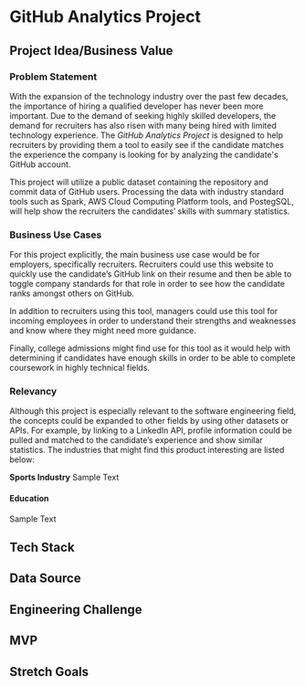 # GitHub Analytics Project
## Project Idea/Business Value
### Problem Statement
With the expansion of the technology industry over the past few decades, the importance of hiring a qualified developer has never been more important. Due to the demand of seeking highly skilled developers, the demand for recruiters has also risen with many being hired with limited technology experience. The _GitHub Analytics Project_ is designed to help recruiters by providing them a tool to easily see if the candidate matches the experience the company is looking for by analyzing the candidate's GitHub account.

This project will utilize a public dataset containing the repository and commit data of GitHub users. Processing the data with industry standard tools such as Spark, AWS Cloud Computing Platform tools, and PostegSQL, will help show the recruiters the candidates’ skills with summary statistics.

### Business Use Cases
For this project explicitly, the main business use case would be for employers, specifically recruiters. Recruiters could use this website to quickly use the candidate’s GitHub link on their resume and then be able to toggle company standards for that role in order to see how the candidate ranks amongst others on GitHub.

In addition to recruiters using this tool, managers could use this tool for incoming employees in order to understand their strengths and weaknesses and know where they might need more guidance.

Finally, college admissions might find use for this tool as it would help with determining if candidates have enough skills in order to be able to complete coursework in highly technical fields.

### Relevancy
Although this project is especially relevant to the software engineering field, the concepts could be expanded to other fields by using other datasets or APIs. For example, by linking to a LinkedIn API, profile information could be pulled and matched to the candidate’s experience and show similar statistics. The industries that might find this product interesting are listed below:

**Sports Industry**
Sample Text
#### Education
Sample Text

## Tech Stack


## Data Source


## Engineering Challenge


## MVP


## Stretch Goals
